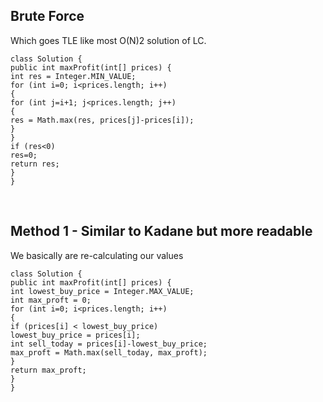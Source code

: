 ## Brute Force
Which goes TLE like most O(N)2 solution of LC.
```
class Solution {
public int maxProfit(int[] prices) {
int res = Integer.MIN_VALUE;
for (int i=0; i<prices.length; i++)
{
for (int j=i+1; j<prices.length; j++)
{
res = Math.max(res, prices[j]-prices[i]);
}
}
if (res<0)
res=0;
return res;
}
}
```
​
## Method 1  - Similar to Kadane but more readable
We basically are re-calculating our values
```
class Solution {
public int maxProfit(int[] prices) {
int lowest_buy_price = Integer.MAX_VALUE;
int max_proft = 0;
for (int i=0; i<prices.length; i++)
{
if (prices[i] < lowest_buy_price)
lowest_buy_price = prices[i];
int sell_today = prices[i]-lowest_buy_price;
max_proft = Math.max(sell_today, max_proft);
}
return max_proft;
}
}
```